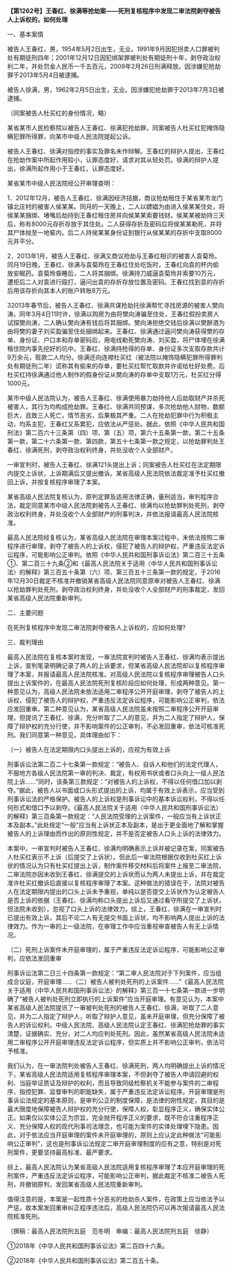 **【第1262号】王春红、徐满等抢劫案——死刑复核程序中发现二审法院剥夺被告人上诉权的，如何处理**

一、基本案情

被告人王春红，男，1954年5月2日出生，无业。1991年9月因犯拐卖人口罪被判处有期徒刑四年；2001年12月12日因犯绑架罪被判处有期徒刑十年，剥夺政治权利二年，并处罚金人民币一千五百元，2009年2月26日刑满释放。因涉嫌犯抢劫罪于2013年5月4日被逮捕。

被告人徐满，男，1962年2月5日出生，无业。因涉嫌犯抢劫罪于2013年7月3日被逮捕。

（同案被告人杜买红的身份情况，略）

某省某市人民检察院以被告人王春红、徐满犯抢劫罪，同案被告人杜买红犯掩饰隐瞒犯罪所得罪，向某市中级人民法院提起公诉。

被告人王春红、徐满对指控的事实及罪名未作辩解。王春红的辩护人提出，王春红在抢劫作案中所起作用较小，认罪态度好，请求对其从轻处罚。徐满的辩护人提出，徐满所起作用小于王春红，认罪态度好。

某省某市中级人民法院经公开审理查明：

1．2012年12月，被告人王春红、徐满因经济拮据，商议抢劫租住于某省某市龙门镇北庄村的被害人侯某某。同月的一天晚上，二人以嫖娼为由进入侯某某住处，将侯某某捆绑、堵嘴后劫持到王春红租住房并向侯某某索要钱财。侯某某被劫持三天后，称有8000元存折存放于其住处。二人获得存折及密码后将侯某某勒死，并将其尸体抛至一地窖内。后二人持侯某某身份证到银行从侯某某的存折中支取8000元并平分。

2．2013年1月，被告人王春红、徐满又商议抢劫与王春红相识的被害人袁菊玲。同月19日晚，王春红、徐满与袁菊玲在王春红住处吃饭时，王春红向袁的杯内偷放安眠药。袁菊玲昏睡后，二人将其捆绑。徐满持刀威逼袁菊玲并索要10万元，遭拒后二人对袁进行殴打，逼问出袁的存折存放位置及密码。王春红找到袁的存折后用该存折向其本人的账户转账8万元。

32013年春节后，被告人王春红、徐满共谋抢劫托徐满帮忙寻找房源的被害人樊向涛。同年3月4日11时许，徐满以购房为由将樊向涛骗至住处，王春红假扮卖房人试探樊向涛，二人确认樊向涛有钱后将其捆绑。樊向涛拒绝交钱后徐满以樊醉酒为由将樊的妻子刘买盈骗至住处捆绑起来。王春红、徐满通过逼问樊向涛获得樊的存单、身份证、户口本和存单密码后，用电线勒死樊向涛、刘买盈，将尸体埋在徐满租住院内事先挖好的坑中。王春红、徐满持抢得的存单、身份证多次支取存款共计9万余元，赃款二人均分。徐满还向连襟杜买红（被法院以掩饰隐瞒犯罪所得罪判处有期徒刑二年）谎称其有偷来的存单，要杜买红帮忙取款并许诺给杜好处费。后杜买红持徐满通过他人制作的假身份证从樊向涛的存单中支取1万元，杜买红分得1000元。

某市中级人民法院认为，被告人王春红、徐满使用暴力劫持他人后劫取财产并杀死被害人，其行为均构成抢劫罪。王春红、徐满共同预谋，多次抢劫他人财物，数额巨大，且致三人死亡，情节恶劣，后果极其严重。二人在抢劫犯罪中行为积极主动，均系主犯，王春红又系累犯，应依法从严惩处。据此，依照《中华人民共和国刑法》第二百六十三条第（四）项、第（五）项，第六十五条第一款，第二十五条第一款，第二十六条第一款、第四款，第五十七条第一款之规定，以抢劫罪判处王春红、徐满死刑，剥夺政治权利终身，并处没收个人全部财产。

一审宣判时，被告人王春红、徐满121头提出上诉；同案被告人杜买红在法定期限内提交上诉状，上诉期满后又提出撤诉。某省高级人民法院依法裁定准予杜买红撤回上诉，并按复核程序审理了本案。

某省高级人民法院复核认为，原判定罪及适用法律正确，量刑适当，审判程序合法，裁定同意某市中级人民法院剥被告人王春红、徐满均以抢劫罪判处死刑，剥夺政治权利终身，并处没收个人全部财产的刑事判决，并依法报请最高人民法院核准。

最高人民法院经复核认为，某省高级人民法院在审理本案过程中，未依法按照二审程序进行审理，剥夺了被告人的上诉权，侵犯了被告人的辩护权，严重违反法定诉讼程序，可能影响公正审判。依照《中华人民共和国刑事诉讼法》第二百三十五条①、第二百三十九条②和《最高人民法院关于适用〈中华人民共和国刑事诉讼法〉的解释》第三百五十条第（六）项、第三百五十三条第一款的规定，于2016年12月30日裁定不核准并撤销某省高级人民法院同意原审对被告人王春红、徐满以抢劫罪判处死刑，剥夺政治权利终身，并处没收个人全部财产的刑事裁定，发回某省高级人民法院重新审判。

二、主要问题

在死刑复核程序中发现二审法院剥夺被告人上诉权的，应如何处理?

三、裁判理由

最高人民法院在复核本案时发现，一审法院宣判时被告人王春红、徐满均表示提出上诉，宣判笔录明确记录了两人的上诉要求，但某省高级人民法院却以复核程序审理了本案，并报请最高人民法院核准。对高级人民法院以复核程序审理被告人口头提出上诉案件的，在最高人民法院死刑复核阶段应如何处理，形成两种意见。第一种意见认为，高级人民法院未依法适用二审程序公开开庭审理，剥夺了被告人的上诉权，侵犯了被告人的辩护权，严重违反法定诉讼程序，可能影响公正审判，依法应发回重审。第二种意见认为，某省高级人民法院虽未按照二审程序公开开庭审理，但提讯了王春红、徐满，充分听取了二人的意见，并为二人指定了辩护人，保障了辩护权的充分行使，并不影响案件的公正审判，不必发回重审，依法可核准死刑。我们同意第一种意见，具体理由如下：

（一）被告人在法定期限内口头提出上诉的，应视为有效上诉

刑事诉讼法第二百二十七条第一款规定：“被告人、自诉人和他们的法定代理人，不服地方各级人民法院第一审的判决、裁定，有权用书状或者口头向上一级人民法院上诉……”同时，该条第三款规定：“对被告人的上诉权，不得以任何借口加以剥夺。”据此，被告人以书面或口头形式提出的上诉，均属于有效上诉表示，应当受到刑事诉讼法的严格保护。被告人的上诉权是刑事诉讼中的基本诉讼权利，不得以任何形式和借口予以剥夺。《最高人民法院关于适用〈中华人民共和国刑事诉讼法〉的解释》第三百条第一款规定：“人民法院受理的上诉案件，一般应当有上诉状正本及副本。”此处规定“一般”应当有上诉状正本及副本，是出于更全面地了解和掌握被告人的上诉理由而作出的原则性规定，并不是否定被告人口头上诉的法律效力。

本案中，一审宣判时被告人王春红、徐满均明确表示上诉并被记录在案，同案被告人杜买红表示不上诉（后提交了上诉状）。但此后一审法院根据仅收到杜买红上诉状的情况认为只有杜买红提出上诉，制作案件移交材料后将案件上报至二审法院，二审法院亦因未收到王春红、徐满提交的上诉状而认为两人未提出上诉，并在裁定准许杜买红撤诉后直接以复核程序审理了本案。这种做法的错误在于，法院对被告人在法定期限内提出的口头上诉未予重视，单纯以是否提交上诉状作为认定被告人是否上诉的依据（王春红、徐满均称口头提出上诉后又通过看守所提交了上诉状，但法院未收到），忽视了口头上诉的法律效力。综上，王春红、徐满在一审宣判时已提出有效上诉，其后不论二人有无提交书面上诉状，均不影响两人提出上诉的法律效力。作为一审的上一级法院，在审理工作中应当重视审查被告人有无上诉情况。

（二）死刑上诉案件未开庭审理的，属于严重违反法定诉讼程序，可能影响公正审判，应依法发回重审

刑事诉讼法第二日三十四条第一款规定：“第二审人民法院对于下列案件，应当组成合议庭，开庭审理……（二）被告人被判处死刑的上诉案件……”《最高人民法院关于适用〈中华人民共和国刑事诉讼法〉的解释》第三百一十七条第一款进一步明确了“被告人被判处死刑立即执行的上诉案件”应当开庭审理。有意见认为，本案中某省高级人民法院提讯了一审被判处死刑的被告人王春红、徐满，听取了二人意见，并为二人指定了辩护人，听取了辩护人意见，虽未开庭审理，但充分保障了被告人的诉讼权利。中级人民法院、高级人民法院认定王春红、徐满犯抢劫罪的事实清楚，证据确实、充分，对二人均应判处死刑。因此，虽然某省高级人民法院未适用二审程序公开开庭审理违反法定诉讼程序，但实质上并不影响公正审判，依法可予核准。

我们认为，在一审法院判处被告人王春红、徐满死刑，两人均明确提出上诉的情况下，某省高级人民法院适用复核程序审理本案，不但剥夺了被告人申请回避的权利、当庭举证质证及辩护的权利，而且导致同级检察机关不能参与案件的二审程序，指控犯罪、监督审判的职能缺失，属于严重违反法定诉讼程序。开庭审理是刑事诉讼法规定的基本原则，是审判公正的制度保障，是法律的刚性规定，其目的是最大限度地保障被告人辩护权的充分行使，保障人权，彰显程序正义，确保实体公正。如果仅以实体公正为宗旨，完全抛开程序正义的要求，既不符合注重程序正义、充分保障人权的现代刑事司法理念，也可能为案件的实体处理埋下隐患。因此，对于依法应当开庭审理的案件未开庭审理的，原则上应认定此种做法“可能影响公正审判”，这也是刑事诉讼法规定二审开庭审理制度的应有之意，特别是对死刑案件，更要坚持最高标准、最严要求。

综上，最高人民法院认为某省高级人民法院适用复核程序审理了本应开庭审理的死刑案件，严重违反法定诉讼程序，可能影响公正审判，据此裁定不核准二被告人死刑，并撤销原判，发回某省高级人民法院重新审判。

值得注意的是，本案是一起性质十分恶劣的抢劫杀人案件，在政策上应当依法予以严惩，故本案发回重审纠正程序违法后，高级人民法院仍可以再次报请最高人民法院核准死刑。

（撰稿：最高人民法院刑五庭　范冬明　审编：最高人民法院刑五庭　徐静）

①2018年《中华人民共和国刑事诉讼法》第二百四十六条。

②2018年《中华人民共和国刑事诉讼法》第二百五十条。